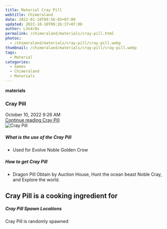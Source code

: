 ```yaml
---
title: Material Cray Pill
webtitle: Chimeraland
date: 2022-01-18T09:56:03+07:00
updated: 2022-10-10T09:26:37+07:00
author: L3n4r0x
permalink: /chimeraland/materials/cray-pill.html
photos:
  - /chimeraland/materials/cray-pill/cray-pill.webp
thumbnail: /chimeraland/materials/cray-pill/cray-pill.webp
tags:
  - Material
categories:
  - Games
  - Chimeraland
  - Materials
---
```


<section id="bootstrap-wrapper">
  <link
    rel="stylesheet"
    href="https://cdn.statically.io/gh/dimaslanjaka/Web-Manajemen/40ac3225/css/bootstrap-4.5-wrapper.css"
  />
  <div
    class="row g-0 border rounded overflow-hidden flex-md-row mb-4 shadow-sm position-relative"
  >
    <div class="col p-4 d-flex flex-column position-static">
      <strong class="d-inline-block mb-2 text-success">materials</strong>
      <h3 class="mb-0">Cray Pill</h3>
      <div class="mb-1 text-muted">October 10, 2022 9:26 AM</div>
      <a href="#" class="stretched-link d-none">Continue reading Cray Pill</a>
    </div>
    <div class="col-auto d-none d-lg-block">
      <img
        src="/chimeraland/materials/cray-pill/cray-pill.webp"
        alt="Cray Pill"
      />
    </div>
  </div>
  <div class="row">
    <div class="col-lg-6 col-12 mb-2">
      <div class="card">
        <div class="card-body">
          <h5 class="card-title">What is the use of the Cray Pill</h5>
          <div class="card-text">
            <ul>
              <li>Used for Evolve Noble Golden Crow</li>
            </ul>
          </div>
        </div>
      </div>
    </div>
    <div class="col-lg-6 col-12 mb-2">
      <div class="card">
        <div class="card-body">
          <h5 class="card-title">How to get Cray Pill</h5>
          <div class="card-text">
            <ul>
              <li>
                Dragon Pill Obtain by Auction House, Hunt the ocean beast Noble
                Cray, and Explore the world.
              </li>
            </ul>
          </div>
        </div>
      </div>
    </div>
    <div class="col-lg-6 col-12 mb-2">
      <h2 id="cookable">Cray Pill is a cooking ingredient for</h2>
    </div>
    <div class="col-12 mb-2">
      <h5>Cray Pill Spawn Locations</h5>
      <p>Cray Pill is randomly spawned</p>
    </div>
  </div>
</section>